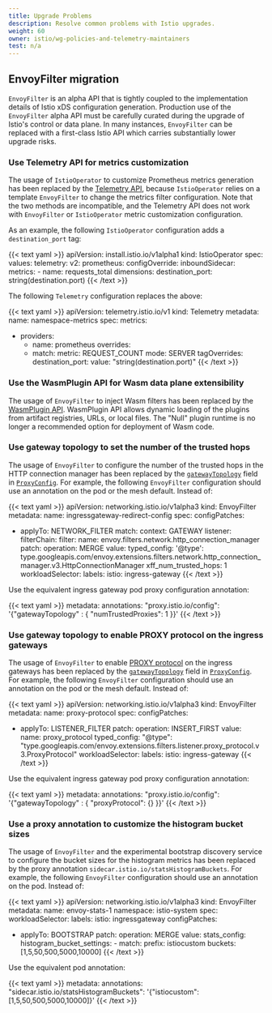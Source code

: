 ```yaml
---
title: Upgrade Problems
description: Resolve common problems with Istio upgrades.
weight: 60
owner: istio/wg-policies-and-telemetry-maintainers
test: n/a
---
```


## EnvoyFilter migration

`EnvoyFilter` is an alpha API that is tightly coupled to the implementation
details of Istio xDS configuration generation. Production use of the
`EnvoyFilter` alpha API must be carefully curated during the upgrade of Istio's
control or data plane. In many instances, `EnvoyFilter` can be replaced with a
first-class Istio API which carries substantially lower upgrade risks.

### Use Telemetry API for metrics customization

The usage of `IstioOperator` to customize Prometheus metrics generation has been
replaced by the [Telemetry API](/pt-br/docs/tasks/observability/metrics/customize-metrics/),
because `IstioOperator` relies on a template `EnvoyFilter` to change the
metrics filter configuration. Note that the two methods are incompatible, and
the Telemetry API does not work with `EnvoyFilter` or `IstioOperator` metric
customization configuration.

As an example, the following `IstioOperator` configuration adds a `destination_port` tag:

{{< text yaml >}}
apiVersion: install.istio.io/v1alpha1
kind: IstioOperator
spec:
  values:
    telemetry:
      v2:
        prometheus:
          configOverride:
            inboundSidecar:
              metrics:
                - name: requests_total
                  dimensions:
                    destination_port: string(destination.port)
{{< /text >}}

The following `Telemetry` configuration replaces the above:

{{< text yaml >}}
apiVersion: telemetry.istio.io/v1
kind: Telemetry
metadata:
  name: namespace-metrics
spec:
  metrics:
  - providers:
    - name: prometheus
    overrides:
    - match:
        metric: REQUEST_COUNT
      mode: SERVER
      tagOverrides:
        destination_port:
          value: "string(destination.port)"
{{< /text >}}

### Use the WasmPlugin API for Wasm data plane extensibility

The usage of `EnvoyFilter` to inject Wasm filters has been replaced by the
[WasmPlugin API](/pt-br/docs/tasks/extensibility/wasm-module-distribution).
WasmPlugin API allows dynamic loading of the plugins from artifact registries,
URLs, or local files. The "Null" plugin runtime is no longer a recommended option
for deployment of Wasm code.

### Use gateway topology to set the number of the trusted hops

The usage of `EnvoyFilter` to configure the number of the trusted hops in the
HTTP connection manager has been replaced by the
[`gatewayTopology`](/pt-br/docs/reference/config/istio.mesh.v1alpha1/#Topology)
field in
[`ProxyConfig`](/pt-br/docs/ops/configuration/traffic-management/network-topologies).
For example, the following `EnvoyFilter` configuration should use an annotation
on the pod or the mesh default. Instead of:

{{< text yaml >}}
apiVersion: networking.istio.io/v1alpha3
kind: EnvoyFilter
metadata:
  name: ingressgateway-redirect-config
spec:
  configPatches:
  - applyTo: NETWORK_FILTER
    match:
      context: GATEWAY
      listener:
        filterChain:
          filter:
            name: envoy.filters.network.http_connection_manager
    patch:
      operation: MERGE
      value:
        typed_config:
          '@type': type.googleapis.com/envoy.extensions.filters.network.http_connection_manager.v3.HttpConnectionManager
          xff_num_trusted_hops: 1
  workloadSelector:
    labels:
      istio: ingress-gateway
{{< /text >}}

Use the equivalent ingress gateway pod proxy configuration annotation:

{{< text yaml >}}
metadata:
  annotations:
    "proxy.istio.io/config": '{"gatewayTopology" : { "numTrustedProxies": 1 }}'
{{< /text >}}

### Use gateway topology to enable PROXY protocol on the ingress gateways

The usage of `EnvoyFilter` to enable [PROXY
protocol](https://www.haproxy.org/download/1.8/doc/proxy-protocol.txt) on the
ingress gateways has been replaced by the
[`gatewayTopology`](/pt-br/docs/reference/config/istio.mesh.v1alpha1/#Topology)
field in
[`ProxyConfig`](/pt-br/docs/ops/configuration/traffic-management/network-topologies).
For example, the following `EnvoyFilter` configuration should use an annotation
on the pod or the mesh default. Instead of:

{{< text yaml >}}
apiVersion: networking.istio.io/v1alpha3
kind: EnvoyFilter
metadata:
  name: proxy-protocol
spec:
  configPatches:
  - applyTo: LISTENER_FILTER
    patch:
      operation: INSERT_FIRST
      value:
        name: proxy_protocol
        typed_config:
          "@type": "type.googleapis.com/envoy.extensions.filters.listener.proxy_protocol.v3.ProxyProtocol"
  workloadSelector:
    labels:
      istio: ingress-gateway
{{< /text >}}

Use the equivalent ingress gateway pod proxy configuration annotation:

{{< text yaml >}}
metadata:
  annotations:
    "proxy.istio.io/config": '{"gatewayTopology" : { "proxyProtocol": {} }}'
{{< /text >}}

### Use a proxy annotation to customize the histogram bucket sizes

The usage of `EnvoyFilter` and the experimental bootstrap discovery service to
configure the bucket sizes for the histogram metrics has been replaced by the
proxy annotation `sidecar.istio.io/statsHistogramBuckets`. For example, the
following `EnvoyFilter` configuration should use an annotation on the pod.
Instead of:

{{< text yaml >}}
apiVersion: networking.istio.io/v1alpha3
kind: EnvoyFilter
metadata:
  name: envoy-stats-1
  namespace: istio-system
spec:
  workloadSelector:
    labels:
      istio: ingressgateway
  configPatches:
  - applyTo: BOOTSTRAP
    patch:
      operation: MERGE
      value:
        stats_config:
          histogram_bucket_settings:
            - match:
                prefix: istiocustom
              buckets: [1,5,50,500,5000,10000]
{{< /text >}}

Use the equivalent pod annotation:

{{< text yaml >}}
metadata:
  annotations:
    "sidecar.istio.io/statsHistogramBuckets": '{"istiocustom":[1,5,50,500,5000,10000]}'
{{< /text >}}
